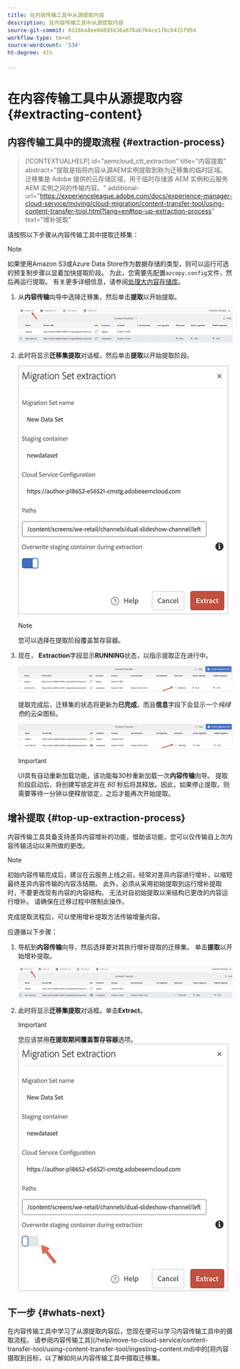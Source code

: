 ```yaml
---
title: 在内容传输工具中从源提取内容
description: 在内容传输工具中从源提取内容
source-git-commit: 0316ba8ee66695836a676ab764ce1f0cb415f95d
workflow-type: tm+mt
source-wordcount: '534'
ht-degree: 41%

---
```



# 在内容传输工具中从源提取内容 {#extracting-content}

## 内容传输工具中的提取流程 {#extraction-process}

>[!CONTEXTUALHELP]
>id="aemcloud_ctt_extraction"
>title="内容提取"
>abstract="提取是指将内容从源AEM实例提取到称为迁移集的临时区域。 迁移集是 Adobe 提供的云存储区域，用于临时存储源 AEM 实例和云服务 AEM 实例之间的传输内容。"
>additional-url="https://experienceleague.adobe.com/docs/experience-manager-cloud-service/moving/cloud-migration/content-transfer-tool/using-content-transfer-tool.html?lang=en#top-up-extraction-process" text="增补提取"

请按照以下步骤从内容传输工具中提取迁移集：
>[!NOTE]
>如果使用Amazon S3或Azure Data Store作为数据存储的类型，则可以运行可选的预复制步骤以显着加快提取阶段。 为此，您需要先配置`azcopy.config`文件，然后再运行提取。 有关更多详细信息，请参阅[处理大内容存储库](https://experienceleague.adobe.com/docs/experience-manager-cloud-service/moving/cloud-migration/content-transfer-tool/handling-large-content-repositories.html?lang=en)。

1. 从&#x200B;**内容传输**&#x200B;向导中选择迁移集，然后单击&#x200B;**提取**&#x200B;以开始提取。

   ![图像](/help/move-to-cloud-service/content-transfer-tool/assets-ctt/extraction-01.png)

1. 此时将显示&#x200B;**迁移集提取**&#x200B;对话框，然后单击&#x200B;**提取**&#x200B;以开始提取阶段。

   ![图像](/help/move-to-cloud-service/content-transfer-tool/assets-ctt/extraction-02.png)

   >[!NOTE]
   >您可以选择在提取阶段覆盖暂存容器。

1. 现在， **Extraction**&#x200B;字段显示&#x200B;**RUNNING**&#x200B;状态，以指示提取正在进行中。

   ![图像](/help/move-to-cloud-service/content-transfer-tool/assets-ctt/extraction-03.png)

   提取完成后，迁移集的状态将更新为&#x200B;**已完成**，而且&#x200B;**信息**&#x200B;字段下会显示一个&#x200B;*纯绿色*&#x200B;的云朵图标。

   ![图像](/help/move-to-cloud-service/content-transfer-tool/assets-ctt/extraction-04.png)

   >[!IMPORTANT]
   >UI具有自动重新加载功能，该功能每30秒重新加载一次&#x200B;**内容传输**向导。
   >提取阶段启动后，将创建写锁定并在 *60* 秒后将其释放。因此，如果停止提取，则需要等待一分钟以便释放锁定，之后才能再次开始提取。

## 增补提取 {#top-up-extraction-process}

内容传输工具具备支持差异内容增补的功能，借助该功能，您可以仅传输自上次内容传输活动以来所做的更改。

>[!NOTE]
>初始内容传输完成后，建议在云服务上线之前，经常对差异内容进行增补，以缩短最终差异内容传输的内容冻结期。
>此外，必须从采用初始提取到运行增补提取时，不要更改现有内容的内容结构。 无法对自初始提取以来结构已更改的内容运行增补。 请确保在迁移过程中限制此操作。

完成提取流程后，可以使用增补提取方法传输增量内容。

应遵循以下步骤：

1. 导航到&#x200B;**内容传输**&#x200B;向导，然后选择要对其执行增补提取的迁移集。 单击&#x200B;**提取**&#x200B;以开始增补提取。

   ![图像](/help/move-to-cloud-service/content-transfer-tool/assets-ctt/extraction-05.png)

1. 此时将显示&#x200B;**迁移集提取**&#x200B;对话框。单击&#x200B;**Extract**。

   >[!IMPORTANT]
   >您应该禁用&#x200B;**在提取期间覆盖暂存容器**选项。
   >![图像](/help/move-to-cloud-service/content-transfer-tool/assets-ctt/extraction-06.png)


## 下一步 {#whats-next}

在内容传输工具中学习了从源提取内容后，您现在便可以学习内容传输工具中的摄取流程。 请参阅内容传输工具](/help/move-to-cloud-service/content-transfer-tool/using-content-transfer-tool/ingesting-content.md)中的[将内容摄取到目标，以了解如何从内容传输工具中摄取迁移集。
